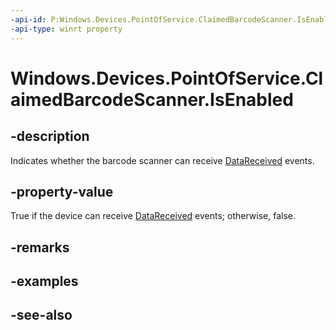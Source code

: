 ----api-id: P:Windows.Devices.PointOfService.ClaimedBarcodeScanner.IsEnabled
-api-type: winrt property
---<!-- Property syntaxpublic bool IsEnabled { get; }--># Windows.Devices.PointOfService.ClaimedBarcodeScanner.IsEnabled## -descriptionIndicates whether the barcode scanner can receive [DataReceived](claimedbarcodescanner_datareceived.md) events.## -property-valueTrue if the device can receive [DataReceived](claimedbarcodescanner_datareceived.md) events; otherwise, false.## -remarks## -examples## -see-also
